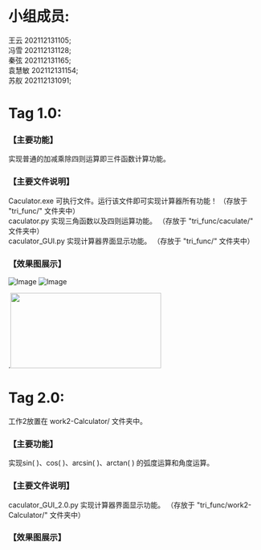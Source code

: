 # 小组成员:    
  王云 202112131105;  
  冯雪 202112131128;      
  秦弦 202112131165;  
  袁慧敏 202112131154;  
  苏舣 202112131091;  
  

# Tag 1.0:           
### 【主要功能】           
实现普通的加减乘除四则运算即三件函数计算功能。         

### 【主要文件说明】   
  Caculator.exe 可执行文件。运行该文件即可实现计算器所有功能！    （存放于 "tri_func/" 文件夹中）     
  caculator.py 实现三角函数以及四则运算功能。    （存放于 "tri_func/caculate/" 文件夹中）           
  caculator_GUI.py 实现计算器界面显示功能。     （存放于 "tri_func/" 文件夹中）     
     
### 【效果图展示】     
![lmage](https://github.com/CQU-group/tri_func/tree/main/Screenshots/6c5588673923dd47.png)
![lmage](https://github.com/CQU-group/tri_func/tree/main/Screenshots/2.png)    
 
.<img src="https://github.com/CQU-group/tri_func/tree/main/Screenshots/2.png" width="300" height="150" />

# Tag 2.0:     
  工作2放置在 work2-Calculator/ 文件夹中。       
  ### 【主要功能】    
  
  实现sin( )、cos( )、arcsin( )、arctan( ) 的弧度运算和角度运算。               
  ### 【主要文件说明】              
  caculator_GUI_2.0.py 实现计算器界面显示功能。   （存放于 "tri_func/work2-Calculator/" 文件夹中）    
  
  ### 【效果图展示】 
  
